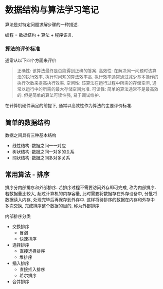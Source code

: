 # 数据结构与算法学习笔记

算法是对特定问题求解步骤的一种描述.

编程 = 数据结构 + 算法 + 程序语言.

### 算法的评价标准

通常从以下四个方面来评价

> 正确性: 该算法最终是否能得到正确的答案.
> 高效性: 在解决同一问题时该算法的执行效率, 执行时间短的算法效率高. 执行效率通常通过减少基本操作的执行次数来提高执行效率.
> 空间性: 该算法在运行过程中所需的存储空间, 通常以运行中的所需的最大存储空间为准.
> 可读性: 简单的算法通常不是最高效的. 但是简单的算法可读性强, 易于调试维护.

在计算机硬件满足的前提下, 通常以高效性作为算法的主要评价标准.

## 简单的数据结构

数据之间具有三种基本结构

- 线性结构: 数据之间一一对应
- 树状结构: 数据之间一对多的关系
- 网状结构: 数据之间多对多关系

## 常用算法 - 排序

排序分内部排序和外部排序. 若排序过程不需要访问外存即可完成, 称为内部排序.
若数据量比较大, 超过计算机的内存容量, 此时需要将数据存在外存设备中, 分批将数据读入内存, 处理完毕后再保存到外存中. 这样将待排序的数据在内存和外存中多次交换, 完成排序整个数据的目的, 称为外部排序.

内部排序分类

- 交换排序
	- 冒泡
	- 快速排序
- 选择排序
	- 直接选择排序
	- 堆排序
- 插入排序
	- 直接插入排序
	- 希尔排序
- 合并排序



